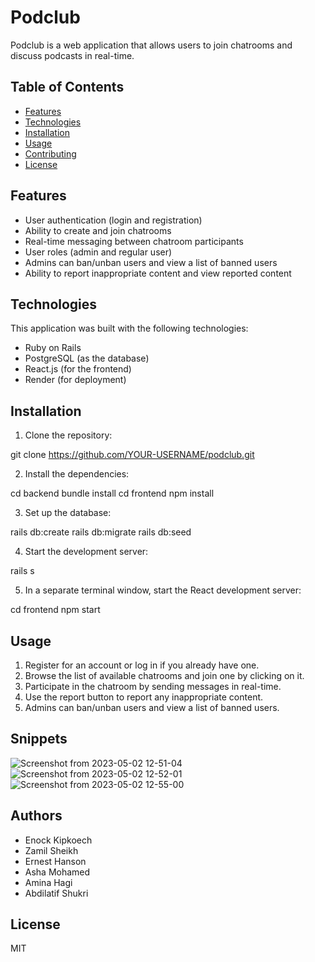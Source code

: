 # Podclub

Podclub is a web application that allows users to join chatrooms and discuss podcasts in real-time.

## Table of Contents

- [Features](#features)
- [Technologies](#technologies)
- [Installation](#installation)
- [Usage](#usage)
- [Contributing](#contributing)
- [License](#license)

## Features

- User authentication (login and registration)
- Ability to create and join chatrooms
- Real-time messaging between chatroom participants
- User roles (admin and regular user)
- Admins can ban/unban users and view a list of banned users
- Ability to report inappropriate content and view reported content

## Technologies

This application was built with the following technologies:

- Ruby on Rails
- PostgreSQL (as the database)
- React.js (for the frontend)
- Render (for deployment)

## Installation

1. Clone the repository:


git clone https://github.com/YOUR-USERNAME/podclub.git


2. Install the dependencies:

cd backend
bundle install
cd frontend
npm install


3. Set up the database:

rails db:create
rails db:migrate
rails db:seed

4. Start the development server:

rails s

5. In a separate terminal window, start the React development server:

cd frontend
npm start

## Usage

1. Register for an account or log in if you already have one.
2. Browse the list of available chatrooms and join one by clicking on it.
3. Participate in the chatroom by sending messages in real-time.
4. Use the report button to report any inappropriate content.
5. Admins can ban/unban users and view a list of banned users.

## Snippets
![Screenshot from 2023-05-02 12-51-04](https://user-images.githubusercontent.com/117739733/235636155-e9eb7e8d-5744-4c63-b792-e624e8424d3e.png)
![Screenshot from 2023-05-02 12-52-01](https://user-images.githubusercontent.com/117739733/235636296-5a183dba-bd5a-4a79-91ef-bd2207011ead.png)
![Screenshot from 2023-05-02 12-55-00](https://user-images.githubusercontent.com/117739733/235636373-ee44fa1d-97b9-4c6c-94df-677dbc69cc63.png)


## Authors
- Enock Kipkoech
- Zamil Sheikh
- Ernest Hanson
- Asha Mohamed
- Amina Hagi
- Abdilatif Shukri

## License

MIT
